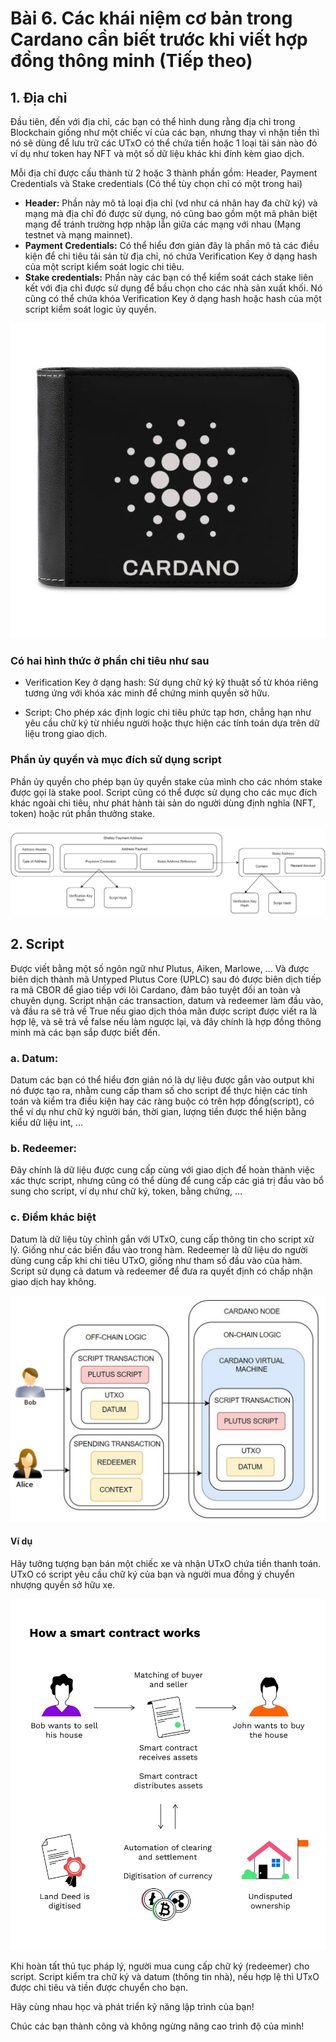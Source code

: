 # Bài 6. Các khái niệm cơ bản trong Cardano cần biết trước khi viết hợp đồng thông minh (Tiếp theo)

## 1. Địa chỉ

Đầu tiên, đến với địa chỉ, các bạn có thể hình dung rằng địa chỉ trong
Blockchain giống như một chiếc ví của các bạn, nhưng thay vì nhận tiền thì nó sẽ
dùng để lưu trữ các UTxO có thể chứa tiền hoặc 1 loại tài sản nào đó ví dụ như
token hay NFT và một số dữ liệu khác khi đính kèm giao dịch.

Mỗi địa chỉ được cấu thành từ 2 hoặc 3 thành phần gồm: Header, Payment
Credentials và Stake credentials (Có thể tùy chọn chỉ có một trong hai)

- **Header:** Phần này mô tả loại địa chỉ (vd như cá nhân hay đa chữ ký) và mạng
  mà địa chỉ đó được sử dụng, nó cũng bao gồm một mã phân biệt mạng để tránh
  trường hợp nhập lẫn giữa các mạng với nhau (Mạng testnet và mạng mainnet).
- **Payment Credentials:** Có thể hiểu đơn giản đây là phần mô tả các điều kiện để
  chi tiêu tải sản từ địa chỉ, nó chứa Verification Key ở dạng hash của một
  script kiểm soát logic chi tiêu.
- **Stake credentials:** Phần này các bạn có thể kiểm soát cách stake liên kết với
  địa chỉ được sử dụng để bầu chọn cho các nhà sản xuất khối. Nó cũng có thể
  chứa khóa Verification Key ở dạng hash hoặc hash của một script kiểm soát
  logic ủy quyền.

![Ví trong Cardano](./img/Bai6/img1.jpg)

### Có hai hình thức ở phần chi tiêu như sau

- Verification Key ở dạng hash: Sử dụng chữ ký kỹ thuật số từ khóa riêng tương
  ứng với khóa xác minh để chứng minh quyền sở hữu.

- Script: Cho phép xác định logic chi tiêu phức tạp hơn, chẳng hạn như yêu cầu
  chữ ký từ nhiều người hoặc thực hiện các tính toán dựa trên dữ liệu trong giao
  dịch.

### Phần ủy quyền và mục đích sử dụng script

Phần ủy quyền cho phép bạn ủy quyền stake của mình cho các nhóm stake được gọi
là stake pool. Script cũng có thể được sử dụng cho các mục đích khác ngoài chi
tiêu, như phát hành tài sản do người dùng định nghĩa (NFT, token) hoặc rút phần
thưởng stake.

![Phần ủy quyền](./img/Bai6/img2.jpg)

## 2. Script

Được viết bằng một số ngôn ngữ như Plutus, Aiken, Marlowe, … Và được biên dịch
thành mã Untyped Plutus Core (UPLC) sau đó được biên dịch tiếp ra mã CBOR để
giao tiếp với lõi Cardano, đảm bảo tuyệt đối an toàn và chuyên dụng. Script nhận
các transaction, datum và redeemer làm đầu vào, và đầu ra sẽ trả về True nếu
giao dịch thỏa mãn được script được viết ra là hợp lệ, và sẽ trả về false nếu
làm ngược lại, và đây chính là hợp đồng thông minh mà các bạn sắp được biết đến.

### a. Datum:

Datum các bạn có thể hiểu đơn giản nó là dự liệu được gắn vào output khi nó được
tạo ra, nhằm cung cấp tham số cho script để thực hiện các tính toán và kiểm tra
điều kiện hay các ràng buộc có trên hợp đồng(script), có thể ví dụ như chữ ký
người bán, thời gian, lượng tiền được thể hiện bằng kiểu dữ liệu int, …

### b. Redeemer:

Đây chính là dữ liệu được cung cấp cùng với giao dịch để hoàn thành việc xác
thực script, nhưng cũng có thể dùng để cung cấp các giá trị đầu vào bổ sung cho
script, ví dụ như chữ ký, token, bằng chứng, …

### c. Điểm khác biệt

Datum là dữ liệu tùy chỉnh gắn với UTxO, cung cấp thông tin cho script xử lý.
Giống như các biến đầu vào trong hàm. Redeemer là dữ liệu do người dùng cung cấp
khi chi tiêu UTxO, giống như tham số đầu vào của hàm. Script sử dụng cả datum và
redeemer để đưa ra quyết định có chấp nhận giao dịch hay không.

![Minh họa về ứng dụng của datum và redeemer](./img/Bai6/img4.jpg)

#### Ví dụ

Hãy tưởng tượng bạn bán một chiếc xe và nhận UTxO chứa tiền thanh toán. UTxO có
script yêu cầu chữ ký của bạn và người mua đồng ý chuyển nhượng quyền sở hữu xe.

![Ví dụ](./img/Bai6/img3.jpg)

Khi hoàn tất thủ tục pháp lý, người mua cung cấp chữ ký (redeemer) cho script.
Script kiểm tra chữ ký và datum (thông tin nhà), nếu hợp lệ thì UTxO được chi
tiêu và tiền được chuyển cho bạn.

Hãy cùng nhau học và phát triển kỹ năng lập trình của bạn!

Chúc các bạn thành công và không ngừng nâng cao trình độ của mình!

